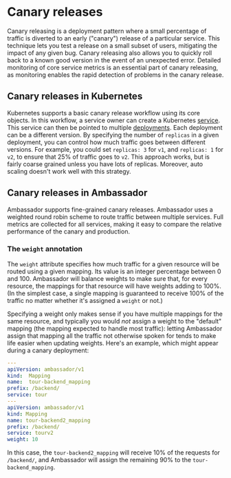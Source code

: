 # Canary releases

Canary releasing is a deployment pattern where a small percentage of traffic is diverted to an early ("canary") release of a particular service. This technique lets you test a release on a small subset of users, mitigating the impact of any given bug. Canary releasing also allows you to quickly roll back to a known good version in the event of an unexpected error. Detailed monitoring of core service metrics is an essential part of canary releasing, as monitoring enables the rapid detection of problems in the canary release.

## Canary releases in Kubernetes

Kubernetes supports a basic canary release workflow using its core objects. In this workflow, a service owner can create a Kubernetes [service](https://kubernetes.io/docs/concepts/services-networking/service/). This service can then be pointed to multiple [deployments](https://kubernetes.io/docs/concepts/workloads/controllers/deployment/). Each deployment can be a different version. By specifying the number of `replicas` in a given deployment, you can control how much traffic goes between different versions. For example, you could set `replicas: 3` for `v1`, and `replicas: 1` for `v2`, to ensure that 25% of traffic goes to `v2`. This approach works, but is fairly coarse grained unless you have lots of replicas. Moreover, auto scaling doesn't work well with this strategy.

## Canary releases in Ambassador

Ambassador supports fine-grained canary releases. Ambassador uses a weighted round robin scheme to route traffic between multiple services. Full metrics are collected for all services, making it easy to compare the relative performance of the canary and production. 


###  The `weight` annotation

The `weight` attribute specifies how much traffic for a given resource will be routed using a given mapping. Its value is an integer percentage between 0 and 100. Ambassador will balance weights to make sure that, for every resource, the mappings for that resource will have weights adding to 100%. (In the simplest case, a single mapping is guaranteed to receive 100% of the traffic no matter whether it's assigned a `weight` or not.)

Specifying a weight only makes sense if you have multiple mappings for the same resource, and typically you would _not_ assign a weight to the "default" mapping (the mapping expected to handle most traffic): letting Ambassador assign that mapping all the traffic not otherwise spoken for tends to make life easier when updating weights. Here's an example, which might appear during a canary deployment:

```yaml
---
apiVersion: ambassador/v1
kind:  Mapping
name:  tour-backend_mapping
prefix: /backend/
service: tour
---
apiVersion: ambassador/v1
kind: Mapping
name: tour-backend2_mapping
prefix: /backend/
service: tourv2
weight: 10
```

In this case, the `tour-backend2_mapping` will receive 10% of the requests for `/backend/`, and Ambassador will assign the remaining 90% to the `tour-backend_mapping`.
